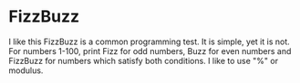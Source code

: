 # FizzBuzz
I like this
FizzBuzz is a common programming test.
It is simple, yet it is not.
For numbers 1-100, print Fizz for odd numbers, Buzz for even numbers and FizzBuzz for numbers which satisfy both conditions.
I like to use "%" or modulus.

